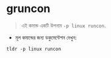 # gruncon

> এই কমান্ড একটি উপনাম `-p linux runcon`.

- মূল কমান্ডের জন্য ডকুমেন্টেশন দেখুন:

`tldr -p linux runcon`
